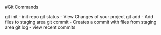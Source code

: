 #Git Commands

git init - init repo
git status - View Changes of your project
git add - Add files to staging area
git commit - Creates a commit with files from staging area
git log - view recent commits